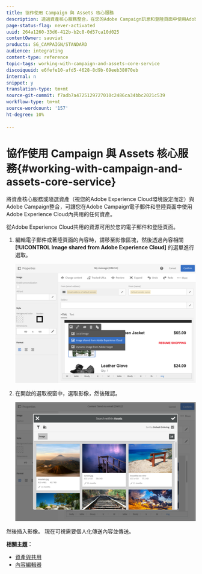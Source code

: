 ```yaml
---
title: 協作使用 Campaign 與 Assets 核心服務
description: 透過資產核心服務整合，在您的Adobe Campaign訊息和登陸頁面中使用Adobe Experience Cloud內共用的任何資源。
page-status-flag: never-activated
uuid: 264a1260-33d6-412b-b2c8-0d57ca10d025
contentOwner: sauviat
products: SG_CAMPAIGN/STANDARD
audience: integrating
content-type: reference
topic-tags: working-with-campaign-and-assets-core-service
discoiquuid: e6fefe10-afd5-4628-8d9b-69eeb38070eb
internal: n
snippet: y
translation-type: tm+mt
source-git-commit: f7adb7a4725129727010c2486ca34bbc2021c539
workflow-type: tm+mt
source-wordcount: '157'
ht-degree: 10%

---
```



# 協作使用 Campaign 與 Assets 核心服務{#working-with-campaign-and-assets-core-service}

將資產核心服務或隨選資產（視您的Adobe Experience Cloud環境設定而定）與Adobe Campaign整合，可讓您在Adobe Campaign電子郵件和登陸頁面中使用Adobe Experience Cloud內共用的任何資產。

從Adobe Experience Cloud共用的資源可用於您的電子郵件和登陸頁面。

1. 編輯電子郵件或著陸頁面的內容時，請移至影像區塊，然後透過內容相關 **[!UICONTROL Image shared from Adobe Experience Cloud]** 的選單進行選取。

   ![](assets/dam_insert_image_dce.png)

1. 在開啟的選取視窗中，選取影像，然後確認。

   ![](assets/dam_shared_image_selection.png)

然後插入影像。 現在可視需要個人化傳送內容並傳送。

**相關主題：**

* [資產與共用](https://docs.adobe.com/content/help/en/core-services/interface/assets/experience-cloud-assets.html)
* [內容編輯器](../../designing/using/personalization.md#example-email-personalization)

